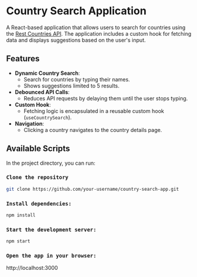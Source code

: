 # Country Search Application

A React-based application that allows users to search for countries using the [Rest Countries API](https://restcountries.com/). The application includes a custom hook for fetching data and displays suggestions based on the user's input.

## Features

- **Dynamic Country Search**:
  - Search for countries by typing their names.
  - Shows suggestions limited to 5 results.
- **Debounced API Calls**:
  - Reduces API requests by delaying them until the user stops typing.
- **Custom Hook**:
  - Fetching logic is encapsulated in a reusable custom hook (`useCountrySearch`).
- **Navigation**:
  - Clicking a country navigates to the country details page.

## Available Scripts

In the project directory, you can run:

### `Clone the repository`

```bash
git clone https://github.com/your-username/country-search-app.git
```

### `Install dependencies:`

```bash
npm install
```

### `Start the development server:`

```bash
npm start
```

### `Open the app in your browser:`

http://localhost:3000

